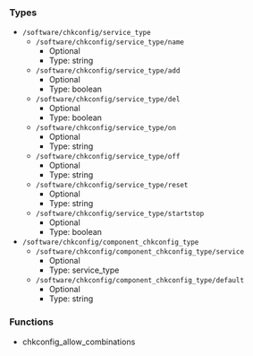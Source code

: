 
### Types

 - `/software/chkconfig/service_type`
    - `/software/chkconfig/service_type/name`
        - Optional
        - Type: string
    - `/software/chkconfig/service_type/add`
        - Optional
        - Type: boolean
    - `/software/chkconfig/service_type/del`
        - Optional
        - Type: boolean
    - `/software/chkconfig/service_type/on`
        - Optional
        - Type: string
    - `/software/chkconfig/service_type/off`
        - Optional
        - Type: string
    - `/software/chkconfig/service_type/reset`
        - Optional
        - Type: string
    - `/software/chkconfig/service_type/startstop`
        - Optional
        - Type: boolean
 - `/software/chkconfig/component_chkconfig_type`
    - `/software/chkconfig/component_chkconfig_type/service`
        - Optional
        - Type: service_type
    - `/software/chkconfig/component_chkconfig_type/default`
        - Optional
        - Type: string

### Functions

 - chkconfig_allow_combinations
